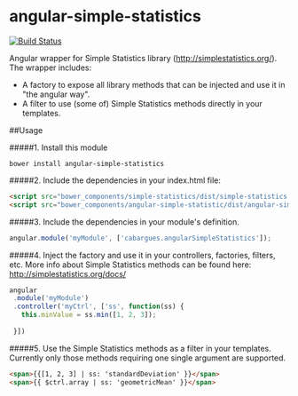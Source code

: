 angular-simple-statistics
=======

[![Build Status](https://travis-ci.org/cabargues/angular-simple-statistics.svg?branch=master)](https://travis-ci.org/cabargues/angular-simple-statistics)

Angular wrapper for Simple Statistics library (http://simplestatistics.org/).
The wrapper includes:
- A factory to expose all library methods that can be injected and use it in "the angular way".
- A filter to use (some of) Simple Statistics methods directly in your templates.

##Usage

#####1. Install this module 
```
bower install angular-simple-statistics
```

#####2. Include the dependencies in your index.html file:
```html
<script src="bower_components/simple-statistics/dist/simple-statistics.min.js"></script>
<script src="bower_components/angular-simple-statistic/dist/angular-simple-statistics.min.js"></script>
```

#####3. Include the dependencies in your module's definition.
```javascript
angular.module('myModule', ['cabargues.angularSimpleStatistics']);
```

#####4. Inject the factory and use it in your controllers, factories, filters, etc.
More info about Simple Statistics methods can be found here: http://simplestatistics.org/docs/
 ```javascript
 angular
  .module('myModule')
  .controller('myCtrl', ['ss', function(ss) {
    this.minValue = ss.min([1, 2, 3]);
    
  }])
 ```
 
#####5. Use the Simple Statistics methods as a filter in your templates. 
 Currently only those methods requiring one single argument are supported. 
 ```html
 <span>{{[1, 2, 3] | ss: 'standardDeviation' }}</span>
 <span>{{ $ctrl.array | ss: 'geometricMean' }}</span>
 ```
 
 
 
 